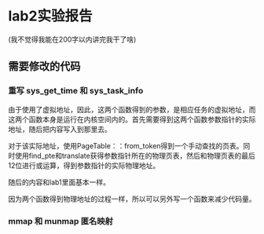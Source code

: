 # lab2实验报告

(我不觉得我能在200字以内讲完我干了啥)

## 需要修改的代码

### 重写 sys_get_time 和 sys_task_info

由于使用了虚拟地址，因此，这两个函数得到的参数，是相应任务的虚拟地址，而这两个函数本身是运行在内核空间内的。首先需要得到这两个函数参数指针的实际地址，随后把内容写入到那里去。

对于该实际地址，使用PageTable：：from_token得到一个手动查找的页表。同时使用find_pte和translate获得参数指针所在的物理页表，然后和物理页表的最后12位进行或运算，得到参数指针的实际物理地址。

随后的内容和lab1里面基本一样。

因为两个函数得到物理地址的过程一样，所以可以另外写一个函数来减少代码量。

### mmap 和 munmap 匿名映射
